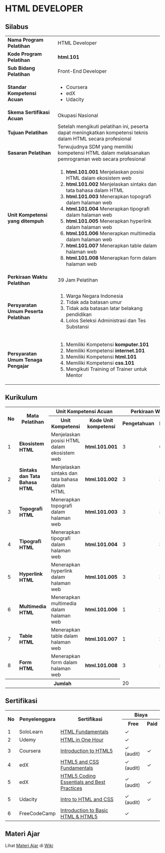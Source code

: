 <h1>HTML DEVELOPER</h1>

<h2>Silabus</h2>

<table>
  <tbody>
    <tr>
      <td><strong>Nama Program Pelatihan</strong></td>
      <td>HTML Developer</td>
    </tr>
    <tr>
      <td><strong>Kode Program Pelatihan</strong></td>
      <td><strong>html.101</strong></td>
    </tr>
    <tr>
      <td><strong>Sub Bidang Pelatihan</strong></td>
      <td>Front-End Developer</td>
    </tr>
    <tr>
      <td><strong>Standar Kompetensi Acuan</strong></td>
      <td>
        <ul>
          <li>Coursera</li>
          <li>edX</li>
          <li>Udacity</li>
        </ul>
      </td>
    </tr>
    <tr>
      <td><strong>Skema Sertifikasi Acuan</strong></td>
      <td>Okupasi Nasional</td>
    </tr>
    <tr>
      <td><strong>Tujuan Pelatihan</strong></td>
      <td>Setelah mengikuti pelatihan ini, peserta dapat meningkatkan kompetensi teknis dalam HTML secara profesional</td>
    </tr>
    <tr>
      <td><strong>Sasaran Pelatihan</strong></td>
      <td>Terwujudnya SDM yang memiliki kompetensi HTML dalam melaksanakan pemrograman web secara profesional</td>
    </tr>
    <tr>
      <td><strong>Unit Kompetensi yang ditempuh</strong></td>
      <td>
        <ol>
          <li><strong>html.101.001</strong> Menjelaskan posisi HTML dalam ekosistem web</li>
          <li><strong>html.101.002</strong> Menjelaskan sintaks dan tata bahasa dalam HTML</li>
          <li><strong>html.101.003</strong> Menerapkan topografi dalam halaman web</li>
          <li><strong>html.101.004</strong> Menerapkan tipografi dalam halaman web</li>
          <li><strong>html.101.005</strong> Menerapkan hyperlink dalam halaman web</li>
          <li><strong>html.101.006</strong> Menerapkan multimedia dalam halaman web</li>
          <li><strong>html.101.007</strong> Menerapkan table dalam halaman web</li>
          <li><strong>html.101.008</strong> Menerapkan form dalam halaman web</li>
        </ol>
      </td>
    </tr>
    <tr>
      <td><strong>Perkiraan Waktu Pelatihan</th>
      <td>39 Jam Pelatihan</td>
    </tr>
    <tr>
      <td><strong>Persyaratan Umum Peserta Pelatihan</strong></td>
      <td>
        <ol>
          <li>Warga Negara Indonesia</li>
          <li>Tidak ada batasan umur</li>
          <li>Tidak ada batasan latar belakang pendidikan</li>
          <li>Lolos Seleksi Administrasi dan Tes Substansi</li>
        </ol>
      </td>
    </tr>
    <tr>
      <td><strong>Persyaratan Umum Tenaga Pengajar</strong></td>
      <td>
        <ol>
          <li>Memiliki Kompetensi <strong>komputer.101</strong></li>
          <li>Memiliki Kompetensi <strong>internet.101</strong></li>
          <li>Memiliki Kompetensi <strong>html.101</strong></li>
          <li>Memiliki Kompetensi <strong>css.101</strong></li>
          <li>Mengikuti Training of Trainer untuk Mentor</li>
        </ol>
      </td>
    </tr>
  </tbody>
</table>

<h2>Kurikulum</h2>

<table>
  <tr>
    <th rowspan="2">No</th>
    <th rowspan="2">Mata Pelatihan</th>
    <th colspan="2">Unit Kompetensi Acuan</th>
    <th colspan="3">Perkiraan Waktu Pelatihan (JP)</th>
  </tr>
  <tr>
    <th>Unit Kompetensi</th>
    <th>Kode Unit kompetensi</th>
    <th>Pengetahuan</th>
    <th>Keterampilan</th>
    <th>Jumlah</th>
  </tr>
  <tr>
    <td>1</td>
    <td><strong>Ekosistem HTML</strong></td>
    <td>Menjelaskan posisi HTML dalam ekosistem web</td>
    <td><strong>html.101.001</strong></td>
    <td>3</td>
    <td>0</td>
    <td>3</td>
  </tr>
  <tr>
    <td>2</td>
    <td><strong>Sintaks dan Tata Bahasa HTML</strong></td>
    <td>Menjelaskan sintaks dan tata bahasa dalam HTML</td>
    <td><strong>html.101.002</strong></td>
    <td>3</td>
    <td>3</td>
    <td>6</td>
  </tr>
  <tr>
    <td>3</td>
    <td><strong>Topografi HTML</strong></td>
    <td>Menerapkan topografi dalam halaman web</td>
    <td><strong>html.101.003</strong></td>
    <td>3</td>
    <td>3</td>
    <td>6</td>
  </tr>
  <tr>
    <td>4</td>
    <td><strong>Tipografi HTML</strong></td>
    <td>Menerapkan tipografi dalam halaman web </td>
    <td><strong>html.101.004</strong></td>
    <td>3</td>
    <td>3</td>
    <td>6</td>
  </tr>
  <tr>
    <td>5</td>
    <td><strong>Hyperlink HTML</strong></td>
    <td>Menerapkan hyperlink dalam halaman web</td>
    <td><strong>html.101.005</strong></td>
    <td>3</td>
    <td>3</td>
    <td>6</td>
  </tr>
  <tr>
    <td>6</td>
    <td><strong>Multimedia HTML</strong></td>
    <td>Menerapkan multimedia dalam halaman web</td>
    <td><strong>html.101.006</strong></td>
    <td>1</td>
    <td>2</td>
    <td>3</td>
  </tr>
  <tr>
    <td>7</td>
    <td><strong>Table HTML</strong></td>
    <td>Menerapkan table dalam halaman web</td>
    <td><strong>html.101.007</strong></td>
    <td>1</td>
    <td>2</td>
    <td>3</td>
  </tr>
  <tr>
    <td>8</td>
    <td><strong>Form HTML</strong></td>
    <td>Menerapkan form dalam halaman web</td>
    <td><strong>html.101.008</strong></td>
    <td>3</td>
    <td>3</td>
    <td>6</td>
  </tr>
  <tr>
    <th colspan="4">Jumlah</th>
    <td>20</td>
    <td>19</td>
    <td>39</td>
  </tr>
</table>

<h2>Sertifikasi</h2>

<table>
  <tr>
    <tr>
    <th rowspan="2">No</th>
    <th rowspan="2">Penyelenggara</th>
    <th rowspan="2">Sertifikasi</th>
    <th colspan="2">Biaya</th>
  </tr>
  <tr>
    <th>Free</th>
    <th>Paid</th>
  </tr>
  <tr>
    <td>1</td>
    <td>SoloLearn</td>
    <td><a href="https://www.sololearn.com/Course/HTML/" title="HTML Fundamentals">HTML Fundamentals</a></td>
    <td>✓</td>
    <td></td>
  </tr>
  <tr>
    <td>2</td>
    <td>Udemy</td>
    <td><a href="https://www.udemy.com/course/html-in-one-hour/" title="HTML in One Hour">HTML in One Hour</a></td>
    <td>✓</td>
    <td></td>
  </tr>
  <tr>
    <td>3</td>
    <td>Coursera</td>
    <td><a href="https://www.coursera.org/learn/html" title="Introduction to HTML5">Introduction to HTML5</a></td>
    <td>✓ (audit)</td>
    <td>✓</td>
  </tr>
  <tr>
    <td>4</td>
    <td>edX</td>
    <td><a href="https://www.edx.org/course/html5-and-css-fundamentals" title="HTML5 and CSS Fundamentals">HTML5 and CSS Fundamentals</a></td>
    <td>✓ (audit)</td>
    <td>✓</td>
  </tr>
  <tr>
    <td>5</td>
    <td>edX</td>
    <td><a href="https://www.edx.org/course/html5-coding-essentials-and-best-practices" title="HTML5 Coding Essentials and Best Practices">HTML5 Coding Essentials and Best Practices</a></td>
    <td>✓ (audit)</td>
    <td>✓</td>
  </tr>
  <tr>
    <td>5</td>
    <td>Udacity</td>
    <td><a href="https://www.udacity.com/course/intro-to-html-and-css--ud001" title="Intro to HTML and CSS">Intro to HTML and CSS</a></td>
    <td>✓ (audit)</td>
    <td>✓</td>
  </tr>
  <tr>
    <td>6</td>
    <td>FreeCodeCamp</td>
    <td><a href="https://www.freecodecamp.org/learn/responsive-web-design/basic-html-and-html5/" title="Introduction to Basic HTML & HTML5">Introduction to Basic HTML & HTML5</a></td>
    <td>✓</td>
    <td></td>
  </tr>
</table>

<h2>Materi Ajar</h2>

Lihat [Materi Ajar](https://github.com/kollaacademy/kurikulum-html/wiki) di [Wiki](https://github.com/kollaacademy/kurikulum-html/wiki)
